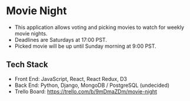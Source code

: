 # Movie Night
* This application allows voting and picking movies to watch for weekly movie nights.
* Deadlines are Saturdays at 17:00 PST.
* Picked movie will be up until Sunday morning at 9:00 PST.
## Tech Stack
* Front End: JavaScript, React, React Redux, D3
* Back End: Python, Django, MongoDB / PostgreSQL (undecided)
* Trello Board: https://trello.com/b/9mDmaZDm/movie-night